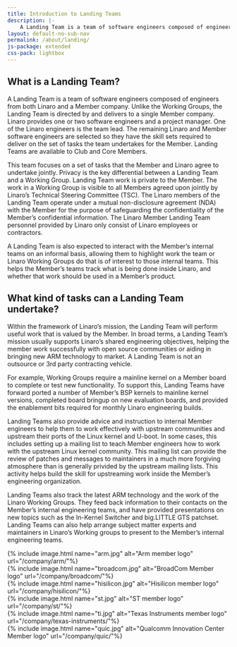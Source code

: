 ```yaml
---
title: Introduction to Landing Teams
description: |-
    A Landing Team is a team of software engineers composed of engineers from both Linaro and a Member company. Unlike the Working Groups, the Landing Team is directed by and delivers to a single Member company.
layout: default-no-sub-nav
permalink: /about/landing/
js-package: extended
css-pack: lightbox
---
```

## What is a Landing Team?

A Landing Team is a team of software engineers composed of engineers from both Linaro and a Member company. Unlike the Working Groups, the Landing Team is directed by and delivers to a single Member company. Linaro provides one or two software engineers and a project manager. One of the Linaro engineers is the team lead. The remaining Linaro and Member software engineers are selected so they have the skill sets required to deliver on the set of tasks the team undertakes for the Member. Landing Teams are available to Club and Core Members.

This team focuses on a set of tasks that the Member and Linaro agree to undertake jointly. Privacy is the key differential between a Landing Team and a Working Group. Landing Team work is private to the Member. The work in a Working Group is visible to all Members agreed upon jointly by Linaro’s Technical Steering Committee (TSC). The Linaro members of the Landing Team operate under a mutual non-disclosure agreement (NDA) with the Member for the purpose of safeguarding the confidentiality of the Member’s confidential information. The Linaro Member Landing Team personnel provided by Linaro only consist of Linaro employees or contractors.

A Landing Team is also expected to interact with the Member’s internal teams on an informal basis, allowing them to highlight work the team or Linaro Working Groups do that is of interest to those internal teams. This helps the Member’s teams track what is being done inside Linaro, and whether that work should be used in a Member’s product.

## What kind of tasks can a Landing Team undertake?

Within the framework of Linaro’s mission, the Landing Team will perform useful work that is valued by the Member. In broad terms, a Landing Team’s mission usually supports Linaro’s shared engineering objectives, helping the member work successfully with open source communities or aiding in bringing new ARM technology to market. A Landing Team is not an outsource or 3rd party contracting vehicle.

For example, Working Groups require a mainline kernel on a Member board to complete or test new functionality. To support this, Landing Teams have forward ported a number of Member’s BSP kernels to mainline kernel versions, completed board bringup on new evaluation boards, and provided the enablement bits required for monthly Linaro engineering builds.

Landing Teams also provide advice and instruction to internal Member engineers to help them to work effectively with upstream communities and upstream their ports of the Linux kernel and U-boot. In some cases, this includes setting up a mailing list to teach Member engineers how to work with the upstream Linux kernel community. This mailing list can provide the review of patches and messages to maintainers in a much more forgiving atmosphere than is generally privided by the upstream mailing lists. This activity helps build the skill for upstreaming work inside the Member’s engineering organization.

Landing Teams also track the latest ARM technology and the work of the Linaro Working Groups. They feed back information to their contacts on the Member’s internal engineering teams, and have provided presentations on new topics such as the In-Kernel Switcher and big.LITTLE GTS patchset. Landing Teams can also help arrange subject matter experts and maintainers in Linaro’s Working groups to present to the Member’s internal engineering teams.

<div class="row">
<div class="col-sm-2" markdown="1">
{% include image.html name="arm.jpg" alt="Arm member logo" url="/company/arm/"%}
</div>
<div class="col-sm-2" markdown="1">
{% include image.html name="broadcom.jpg" alt="BroadCom Member logo" url="/company/broadcom/"%}
</div>
<div class="col-sm-2" markdown="1">
{% include image.html name="hisilicon.jpg" alt="Hisilicon member logo" url="/company/hisilicon/"%}
</div>
<div class="col-sm-2" markdown="1">
{% include image.html name="st.jpg" alt="ST member logo" url="/company/st/"%}
</div>
<div class="col-sm-2" markdown="1">
{% include image.html name="ti.jpg" alt="Texas Instruments member logo" url="/company/texas-instruments/"%}
</div>
<div class="col-sm-2" markdown="1">
{% include image.html name="quic.jpg" alt="Qualcomm Innovation Center Member logo" url="/company/quic/"%}
</div>

</div>